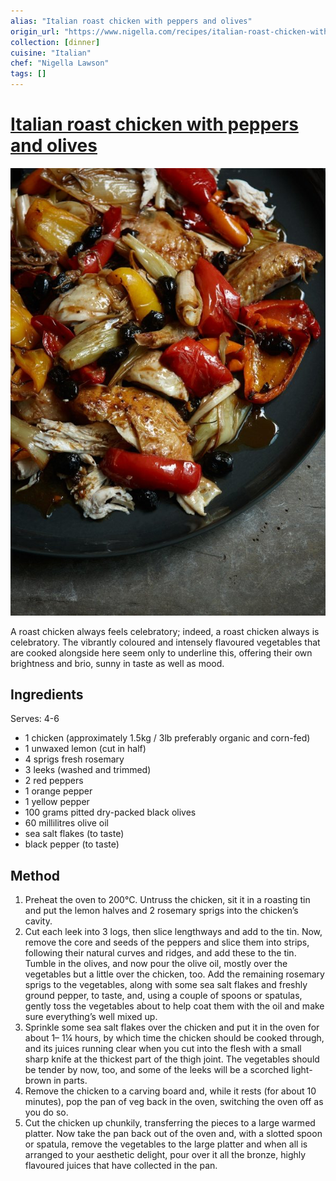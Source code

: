 ```yaml
---
alias: "Italian roast chicken with peppers and olives"
origin_url: "https://www.nigella.com/recipes/italian-roast-chicken-with-peppers-and-olives"
collection: [dinner]
cuisine: "Italian"
chef: "Nigella Lawson"
tags: []
---
```

# [Italian roast chicken with peppers and olives](https://www.nigella.com/recipes/italian-roast-chicken-with-peppers-and-olives)

![](../assets/233386ca54d54767c6f86ebc7725891b.png)

A roast chicken always feels celebratory; indeed, a roast chicken always is celebratory. The vibrantly coloured and intensely flavoured vegetables that are cooked alongside here seem only to underline this, offering their own brightness and brio, sunny in taste as well as mood.

## Ingredients

Serves: 4-6

-   1 chicken (approximately 1.5kg / 3lb preferably organic and corn-fed)
-   1 unwaxed lemon (cut in half)
-   4 sprigs fresh rosemary
-   3 leeks (washed and trimmed)
-   2 red peppers
-   1 orange pepper
-   1 yellow pepper
-   100 grams pitted dry-packed black olives
-   60 millilitres olive oil
-   sea salt flakes (to taste)
-   black pepper (to taste)

## Method

1.  Preheat the oven to 200°C. Untruss the chicken, sit it in a roasting tin and put the lemon halves and 2 rosemary sprigs into the chicken’s cavity.
2.  Cut each leek into 3 logs, then slice lengthways and add to the tin. Now, remove the core and seeds of the peppers and slice them into strips, following their natural curves and ridges, and add these to the tin. Tumble in the olives, and now pour the olive oil, mostly over the vegetables but a little over the chicken, too. Add the remaining rosemary sprigs to the vegetables, along with some sea salt flakes and freshly ground pepper, to taste, and, using a couple of spoons or spatulas, gently toss the vegetables about to help coat them with the oil and make sure everything’s well mixed up.
3.  Sprinkle some sea salt flakes over the chicken and put it in the oven for about 1– 1¼ hours, by which time the chicken should be cooked through, and its juices running clear when you cut into the flesh with a small sharp knife at the thickest part of the thigh joint. The vegetables should be tender by now, too, and some of the leeks will be a scorched light-brown in parts.
4.  Remove the chicken to a carving board and, while it rests (for about 10 minutes), pop the pan of veg back in the oven, switching the oven off as you do so.
5.  Cut the chicken up chunkily, transferring the pieces to a large warmed platter. Now take the pan back out of the oven and, with a slotted spoon or spatula, remove the vegetables to the large platter and when all is arranged to your aesthetic delight, pour over it all the bronze, highly flavoured juices that have collected in the pan.